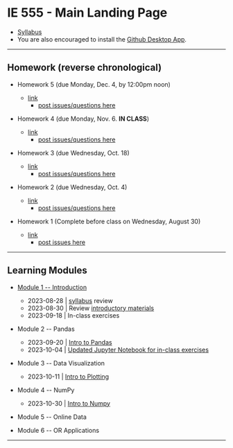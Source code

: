 # IE 555 - Main Landing Page

- [Syllabus](IE_555_Syllabus_Fall_2023.pdf)
- You are also encouraged to install the [Github Desktop App](https://desktop.github.com).

---


## Homework (reverse chronological)
- Homework 5 (due Monday, Dec. 4, by 12:00pm noon)
    - [link](Homework/HW_5_numpy)
        - [post issues/questions here](https://github.com/IE-555/fall2023/issues/19)
        
- Homework 4 (due Monday, Nov. 6. **IN CLASS**)
    - [link](Homework/HW_4_data_viz/HW_4_data_viz.pdf)
        - [post issues/questions here](https://github.com/IE-555/fall2023/issues/12)
        
- Homework 3 (due Wednesday, Oct. 18)
	- [link](Homework/HW_3_pandas/hw_3_pandas.md)
	    - [post issues/questions here](https://github.com/IE-555/fall2023/issues/8)

- Homework 2 (due Wednesday, Oct. 4)
	- [link](Homework/HW_2_functions/hw_2_functions.md)
	    - [post issues/questions here](https://github.com/IE-555/fall2023/issues/4)

- Homework 1 (Complete before class on Wednesday, August 30) 
	- [link](Homework/HW_1_installation/HW_1_installation.pdf)
	    - [post issues here](https://github.com/IE-555/fall2023/issues/2)
	
---	


## Learning Modules
- [Module 1 -- Introduction](Module_1_Intro/)
    - 2023-08-28 | [syllabus](IE_555_Syllabus_Fall_2023.pdf) review
    - 2023-08-30 | Review [introductory materials](Module_1_Intro/notes_01_intro.pdf)
    - 2023-09-18 | In-class exercises 
	
- Module 2 -- Pandas
    - 2023-09-20 | [Intro to Pandas](Module_2_Pandas/intro_to_pandas.ipynb)
    - 2023-10-04 | [Updated Jupyter Notebook for in-class exercises](Module_2_Pandas/in_class_exercises_2023-10-04.ipynb)
	
- Module 3 -- Data Visualization
    - 2023-10-11 | [Intro to Plotting](Module_3_Data_Viz/notes_03_data_visualization.pdf)
    
- Module 4 -- NumPy 
    - 2023-10-30 | [Intro to Numpy](Module_4_Numpy/notes_04_numpy.ipynb)

- Module 5 -- Online Data

- Module 6 -- OR Applications
    
---
